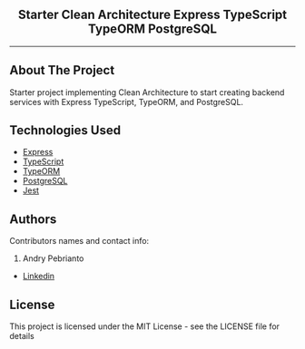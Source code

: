 <h2 align="center">
  Starter Clean Architecture Express TypeScript TypeORM PostgreSQL
</h2>

---

## About The Project

Starter project implementing Clean Architecture to start creating backend services with Express TypeScript, TypeORM, and PostgreSQL.

## Technologies Used

- [Express](https://expressjs.com/)
- [TypeScript](https://www.typescriptlang.org/)
- [TypeORM](https://typeorm.io/)
- [PostgreSQL](https://www.postgresql.org/)
- [Jest](https://jestjs.io/)

## Authors

Contributors names and contact info:

1. Andry Pebrianto

- [Linkedin](https://www.linkedin.com/in/andry-pebrianto)

## License

This project is licensed under the MIT License - see the LICENSE file for details
